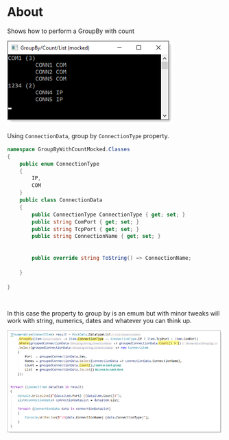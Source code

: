 ﻿# About

Shows how to perform a GroupBy with count

![img](assets/groupedData.png)

Using `ConnectionData`, group by `ConnectionType` property.

```csharp
namespace GroupByWithCountMocked.Classes
{
    public enum ConnectionType
    {
        IP,
        COM
    }
    public class ConnectionData
    {
        public ConnectionType ConnectionType { get; set; }
        public string ComPort { get; set; }
        public string TcpPort { get; set; }
        public string ConnectionName { get; set; }
        

        public override string ToString() => ConnectionName;

    }

}
```
</br>

In this case the property to group by is an emum but with minor tweaks will work with string, numerics, dates and whatever you can think up.

![img](assets/groupby_1.png)